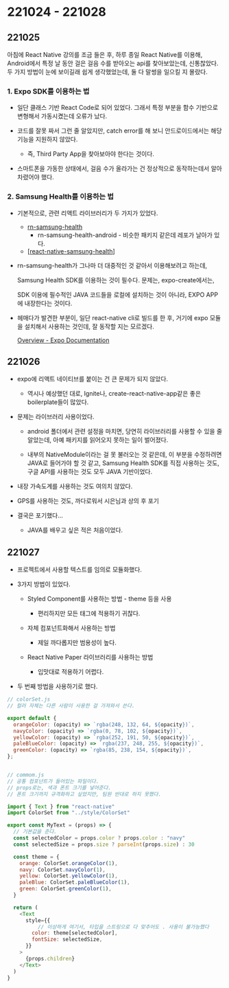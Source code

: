 # 221024 - 221028

## 221025

아침에 React Native 강의를 조금 들은 후, 하루 종일 React Native를 이용해, Android에서 특정 날 동안 걸은 걸음 수를 받아오는 api를 찾아보았는데, 신통찮았다. 두 가지 방법이 눈에 보이길래 쉽게 생각했었는데, 둘 다 말썽을 일으킬 지 몰랐다.

### 1. Expo SDK를 이용하는 법

- 일단 클래스 기반 React Code로 되어 있었다. 그래서 특정 부분을 함수 기반으로 변형해서 가동시켰는데 오류가 났다.

- 코드를 잘못 짜서 그런 줄 알았지만, catch error를 해 보니 안드로이드에서는 해당 기능을 지원하지 않았다.
  
  - 즉, Third Party App을 찾아보아야 한다는 것이다.

- 스마트폰을 가동한 상태에서, 걸음 수가 올라가는 건 정상적으로 동작하는데서 알아차렸어야 했다.

### 2. Samsung Health를 이용하는 법

- 기본적으로, 관련 리액트 라이브러리가 두 가지가 있었다.
  
  - [rn-samsung-health](https://www.npmjs.com/package/rn-samsung-health)
    - rn-samsung-health-android - 비슷한 패키지 같은데 레포가 날아가 있다.
  - [[react-native-samsung-health](https://github.com/ukorbr/react-native-samsung-health)]

- rn-samsung-health가 그나마 더 대중적인 것 같아서 이용해보려고 하는데, 
  
  Samsung Health SDK를 이용하는 것이 필수다. 문제는, expo-create에서는, 
  
  SDK 이용에 필수적인 JAVA 코드들을 로컬에 설치하는 것이 아니라, EXPO APP에 내장한다는 것이다.

- 헤매다가 발견한 부분이, 일단 react-native cli로 빌드를 한 후, 거기에 expo 모듈을 설치해서 사용하는 것인데, 잘 동작할 지는 모르겠다.
  
  [Overview - Expo Documentation](https://docs.expo.dev/bare/hello-world/)

## 221026

- expo에 리액트 네이티브를 붙이는 건 큰 문제가 되지 않았다. 
  
  - 역시나 예상했던 대로, Ignite나, create-react-native-app같은 좋은 boilerplate들이 많았다.

- 문제는 라이브러리 사용이었다.
  
  - android 폴더에서 관련 설정을 마치면, 당연히 라이브러리를 사용할 수 있을 줄 알았는데, 아예 패키지를 읽어오지 못하는 일이 벌어졌다.
  
  - 내부의 NativeModule이라는 걸 못 불러오는 것 같은데, 이 부분을 수정하려면 JAVA로 들어가야 할 것 같고, Samsung Health SDK를 직접 사용하는 것도, 구글 API를 사용하는 것도 모두 JAVA 기반이었다.

- 내장 가속도계를 사용하는 것도 여의치 않았다.

- GPS를 사용하는 것도, 까다로워서 시은님과 상의 후 포기

- 결국은 포기했다...
  
  - JAVA를 배우고 싶은 적은 처음이었다.

## 221027

- 프로젝트에서 사용할 텍스트를 임의로 모듈화했다.

- 3가지 방법이 있었다.
  
  - Styled Component를 사용하는 방법 - theme 등을 사용
    
    - 편리하지만 모든 태그에 적용하기 귀찮다.
  
  - 자체 컴포넌트화해서 사용하는 방법
    
    - 제일 까다롭지만 범용성이 높다.
  
  - React Native Paper 라이브러리를 사용하는 방법
    
    - 입맛대로 적용하기 어렵다.

- 두 번째 방법을 사용하기로 했다.

```js
// colorSet.js
// 컬러 자체는 다른 사람이 사용한 걸 가져와서 쓴다.

export default {
  orangeColor: (opacity) => `rgba(248, 132, 64, ${opacity})`,
  navyColor: (opacity) => `rgba(0, 78, 102, ${opacity})`,
  yellowColor: (opacity) => `rgba(252, 191, 50, ${opacity})`,
  paleBlueColor: (opacity) => `rgba(237, 248, 255, ${opacity})`,
  greenColor: (opacity) => `rgba(85, 238, 154, ${opacity})`,
};


// commom.js
// 공통 컴포넌트가 들어있는 파일이다.
// props로는, 색과 폰트 크기를 넣어준다.
// 폰트 크기까지 규격화하고 싶었지만, 팀원 반대로 하지 못했다.

import { Text } from "react-native"
import ColorSet from "../style/ColorSet"

export const MyText = (props) => {
  // 기본값을 준다.
  const selectedColor = props.color ? props.color : "navy"
  const selectedSize = props.size ? parseInt(props.size) : 30

  const theme = {
    orange: ColorSet.orangeColor(1),
    navy: ColorSet.navyColor(1),
    yellow: ColorSet.yellowColor(1),
    paleBlue: ColorSet.paleBlueColor(1),
    green: ColorSet.greenColor(1),
  }

  return (
    <Text
      style={{
          // 이상하게 여기서, 타입을 스트링으로 다 맞추어도 . 사용이 불가능했다
        color: theme[selectedColor],
        fontSize: selectedSize,
      }}
    >
      {props.children}
    </Text>
  )
}
```
